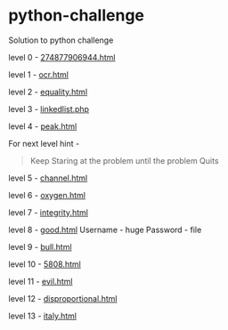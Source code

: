 # python-challenge
Solution to python challenge

level 0 - [274877906944.html](http://www.pythonchallenge.com/pc/def/274877906944.html)

level 1 - [ocr.html](http://www.pythonchallenge.com/pc/def/ocr.html)

level 2 - [equality.html](http://www.pythonchallenge.com/pc/def/equality.html)

level 3 - [linkedlist.php](http://www.pythonchallenge.com/pc/def/linkedlist.php)

level 4 - [peak.html](http://www.pythonchallenge.com/pc/def/peak.html)

For next level hint -
> Keep Staring at the problem until the problem Quits

level 5 - [channel.html](http://www.pythonchallenge.com/pc/def/channel.html)

level 6 - [oxygen.html](http://www.pythonchallenge.com/pc/def/oxygen.html)

level 7 - [integrity.html](http://www.pythonchallenge.com/pc/def/integrity.html)

level 8 - [good.html](http://www.pythonchallenge.com/pc/return/good.html)
 Username - huge
 Password - file

level 9 - [bull.html](http://www.pythonchallenge.com/pc/return/bull.html)

level 10 - [5808.html](http://www.pythonchallenge.com/pc/return/5808.html)

level 11 - [evil.html](http://www.pythonchallenge.com/pc/return/evil.html)

level 12 - [disproportional.html](http://www.pythonchallenge.com/pc/return/disproportional.html)

level 13 - [italy.html](http://www.pythonchallenge.com/pc/return/italy.html)
